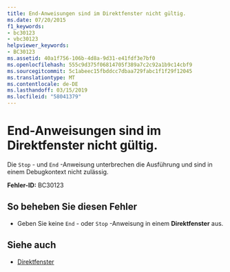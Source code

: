 ```yaml
---
title: End-Anweisungen sind im Direktfenster nicht gültig.
ms.date: 07/20/2015
f1_keywords:
- bc30123
- vbc30123
helpviewer_keywords:
- BC30123
ms.assetid: 40a1f756-106b-4d8a-9d31-e41fdf3e7bf0
ms.openlocfilehash: 555c9d375f06814705f389a7c2c92a1b9c14cbf9
ms.sourcegitcommit: 5c1abeec15fbddcc7dbaa729fabc1f1f29f12045
ms.translationtype: MT
ms.contentlocale: de-DE
ms.lasthandoff: 03/15/2019
ms.locfileid: "58041379"
---
```

# <a name="end-statements-are-not-valid-in-the-immediate-window"></a>End-Anweisungen sind im Direktfenster nicht gültig.
Die `Stop` - und `End` -Anweisung unterbrechen die Ausführung und sind in einem Debugkontext nicht zulässig.  
  
 **Fehler-ID:** BC30123  
  
## <a name="to-correct-this-error"></a>So beheben Sie diesen Fehler  
  
-   Geben Sie keine `End` - oder `Stop` -Anweisung in einem **Direktfenster** aus.  
  
## <a name="see-also"></a>Siehe auch

- [Direktfenster](/visualstudio/ide/reference/immediate-window)
